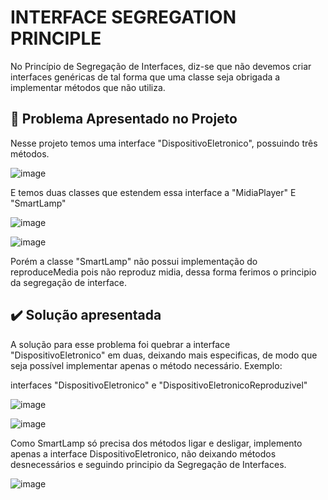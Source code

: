 # INTERFACE SEGREGATION PRINCIPLE
No Princípio de Segregação de Interfaces, diz-se que não devemos criar interfaces genéricas de tal forma que uma classe seja obrigada a implementar métodos que não utiliza.

## :red_circle: Problema Apresentado no Projeto
Nesse projeto temos uma interface "DispositivoEletronico", possuindo três métodos.

![image](https://github.com/Ueverson/SOLID/assets/89094981/00e77465-b264-4fd1-bd7d-a6a3d06fd497)

E temos duas classes que estendem essa interface a "MidiaPlayer" E "SmartLamp"

![image](https://github.com/Ueverson/SOLID/assets/89094981/5abacad0-e4c5-4bd6-8ca9-e55aede3d73c)

![image](https://github.com/Ueverson/SOLID/assets/89094981/cee7f993-9d71-448c-932a-09c459597d3a)


Porém a classe "SmartLamp" não possui implementação do reproduceMedia pois não reproduz midia, dessa forma ferimos o principio da segregação de interface.

## :heavy_check_mark: Solução apresentada
A solução para esse problema foi quebrar a interface "DispositivoEletronico" em duas, deixando mais especificas, de modo que seja possível implementar apenas o método necessário. Exemplo:

interfaces "DispositivoEletronico" e "DispositivoEletronicoReproduzivel"

![image](https://github.com/Ueverson/SOLID/assets/89094981/c1104be9-3865-45e1-ab41-446a99bf3ba4)

![image](https://github.com/Ueverson/SOLID/assets/89094981/4454610c-c1e2-4e80-8926-e300ce6f27af)

Como SmartLamp só precisa dos métodos ligar e desligar, implemento apenas a interface DispositivoEletronico, não deixando métodos desnecessários e seguindo principio da Segregação de Interfaces.

![image](https://github.com/Ueverson/SOLID/assets/89094981/b8918eab-9fa9-4d2f-a6b9-98606f186464)






